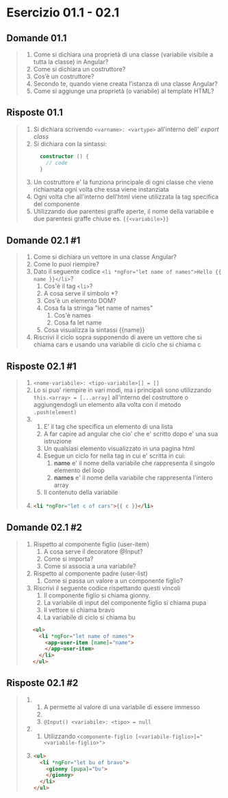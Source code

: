# Esercizio 01.1 - 02.1

## Domande 01.1
> 1. Come si dichiara una proprietà di una classe (variabile visibile a tutta la classe) in Angular?
> 2. Come si dichiara un costruttore?
> 3. Cos’è un costruttore?
> 4. Secondo te, quando viene creata l’istanza di una classe Angular?
> 5. Come si aggiunge una proprietà (o variabile) al template HTML?

## Risposte 01.1
> 1. Si dichiara scrivendo `<varname>: <vartype>` all'interno dell' *export class*
> 2. Si dichiara con la sintassi: 
>     ```ts
>       constructor () {
>         // code
>       } 
>     ```
> 3. Un costruttore e' la funziona principale di ogni classe che viene richiamata ogni volta che essa viene instanziata
> 4. Ogni volta che all'interno dell'html viene utilizzata la tag specifica del componente
> 5. Utilizzando due parentesi graffe aperte, il nome della variabile e due parentesi graffe chiuse es. `{{<variabile>}}`

## Domande 02.1 \#1
> 1. Come si dichiara un vettore in una classe Angular?
> 1. Come lo puoi riempire?
> 1. Dato il seguente codice `<li *ngFor="let name of names">Hello {{ name }}</li>`?
>     1. Cos'è il tag `<li>`?
>     1. A cosa serve il simbolo *?
>     1. Cos'è un elemento DOM?
>     1. Cosa fa la stringa "let name of names"
>         1. Cos'è names
>         1. Cosa fa let name 
>     1. Cosa visualizza la sintassi {{name}}
> 1. Riscrivi il ciclo sopra supponendo di avere un vettore che si chiama cars e usando una variabile di ciclo che si chiama c

## Risposte 02.1 \#1
> 1. `<nome-variabile>: <tipo-variabile>[] = []`
> 2. Lo si puo' riempire in vari modi, ma i principali sono utilizzando `this.<array> = [...array]` all'interno del costruttore o aggiungendogli un elemento alla volta con il metodo `.push(element)`
> 3.  1. E' il tag che specifica un elemento di una lista
>     2. A far capire ad angular che cio' che e' scritto dopo e' una sua istruzione
>     3. Un qualsiasi elemento visualizzato in una pagina html
>     4. Esegue un ciclo for nella tag in cui e' scritta in cui:
>         1. **name** e' il nome della variabile che rappresenta il singolo elemento del loop
>         2. **names** e' il nome della variabile che rappresenta l'intero array
>     5. Il contenuto della variabile
> 4. ```html
>    <li *ngFor="let c of cars">{{ c }}</li>
>    ```


## Domande 02.1 \#2
> 1. Rispetto al componente figlio (user-item)
>     1. A cosa serve il decoratore @Input?
>     1. Come si importa?
>     1. Come si associa a una variabile?
> 1. Rispetto al componente padre (user-list)
>     1. Come si passa un valore a un componente figlio?
> 1. Riscrivi il seguente codice rispettando questi vincoli
>     1. Il componente figlio si chiama gionny.
>     1. La variabile di input del componente figlio si chiama pupa
>     1. Il vettore si chiama bravo
>     1. La variabile di ciclo si chiama bu
> ```html
>    <ul>
>      <li *ngFor="let name of names">
>        <app-user-item [name]="name">
>        </app-user-item>
>      </li>
>    </ul>
>  ```
## Risposte 02.1 \#2
> 1.  1. A permette al valore di una variabile di essere immesso
>     2. 
>     3. `@Input() <variabile>: <tipo> = null`
> 2.  1. Utilizzando `<componente-figlio [<variabile-figlio>]="<variabile-figlio>">`
> 3.  ```html
>     <ul>
>       <li *ngFor="let bu of bravo">
>         <gionny [pupa]="bu">
>         </gionny>
>       </li>
>     </ul>
>     ```